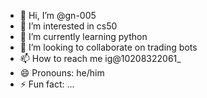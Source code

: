 - 👋 Hi, I’m @gn-005
- 👀 I’m interested in cs50
- 🌱 I’m currently learning python
- 💞️ I’m looking to collaborate on trading bots
- 📫 How to reach me ig@10208322061_
- 😄 Pronouns: he/him
- ⚡ Fun fact: ...

<!---
gn-005/gn-005 is a ✨ special ✨ repository because its `README.md` (this file) appears on your GitHub profile.
You can click the Preview link to take a look at your changes.
--->
